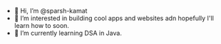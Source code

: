 - 👋 Hi, I’m @sparsh-kamat
- 👀 I’m interested in building cool apps and websites adn hopefully I'll learn how to soon.
- 🌱 I’m currently learning DSA in Java.
